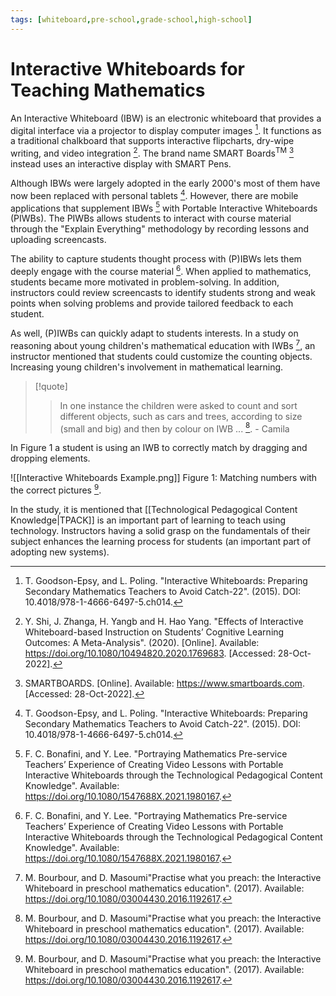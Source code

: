 ```yaml
---
tags: [whiteboard,pre-school,grade-school,high-school]
---
```


# Interactive Whiteboards for Teaching Mathematics

An Interactive Whiteboard (IBW) is an electronic whiteboard that provides a digital interface via a projector to display computer images [^1]. It functions as a traditional chalkboard that supports interactive flipcharts, dry-wipe writing, and video integration [^2]. The brand name SMART Boards$^{\text{TM}}$ [^3] instead uses an interactive display with SMART Pens. 

Although IBWs were largely adopted in the early 2000's most of them have now been replaced with personal tablets [^1]. However, there are mobile applications that supplement IBWs [^4] with Portable Interactive Whiteboards (PIWBs). The PIWBs allows students to interact with course material through the "Explain Everything" methodology by recording lessons and uploading screencasts. 

The ability to capture students thought process with (P)IBWs lets them deeply engage with the course material [^4]. When applied to mathematics, students became more motivated in problem-solving. In addition, instructors could review screencasts to identify students strong and weak points when solving problems and provide tailored feedback to each student.

As well, (P)IWBs can quickly adapt to students interests. In a study on reasoning about young children's mathematical education with IWBs [^5], an instructor mentioned that students could customize the counting objects. Increasing young children's involvement in mathematical learning.

> [!quote] 
> > In one instance the children were asked to count and sort different objects, such as cars and trees, according to size (small and big) and then by colour on IWB ... [^5]. - Camila

In Figure 1 a student is using an IWB to correctly match by dragging and dropping elements. 

![[Interactive Whiteboards Example.png]]
Figure 1: Matching numbers with the correct pictures [^5].

In the study, it is mentioned that [[Technological Pedagogical Content Knowledge|TPACK]] is an important part of learning to teach using technology. Instructors having a solid grasp on the fundamentals of their subject enhances the learning process for students (an important part of adopting new systems).

[^1]: T. Goodson-Epsy, and L. Poling. "Interactive Whiteboards: Preparing Secondary Mathematics Teachers to Avoid Catch-22". (2015). DOI: 10.4018/978-1-4666-6497-5.ch014.

[^2]: Y. Shi, J. Zhanga, H. Yangb and H. Hao Yang. "Effects of Interactive Whiteboard-based Instruction on Students’ Cognitive Learning Outcomes: A Meta-Analysis". (2020). \[Online\]. Available: https://doi.org/10.1080/10494820.2020.1769683. \[Accessed: 28-Oct-2022\].

[^3]: SMARTBOARDS. \[Online\]. Available: https://www.smartboards.com. \[Accessed: 28-Oct-2022\].

[^4]: F. C. Bonafini, and Y. Lee. "Portraying Mathematics Pre-service Teachers’ Experience of Creating Video Lessons with Portable Interactive Whiteboards through the Technological Pedagogical Content Knowledge". Available: https://doi.org/10.1080/1547688X.2021.1980167.

[^5]: M. Bourbour, and D. Masoumi"Practise what you preach: the Interactive Whiteboard in preschool mathematics education". (2017). Available: https://doi.org/10.1080/03004430.2016.1192617.
